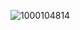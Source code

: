 ![1000104814](https://github.com/bocajthomas/bocajthomas/assets/41988041/cdf1bfc5-eef4-4b0c-a4d4-f925050fa0d7)
